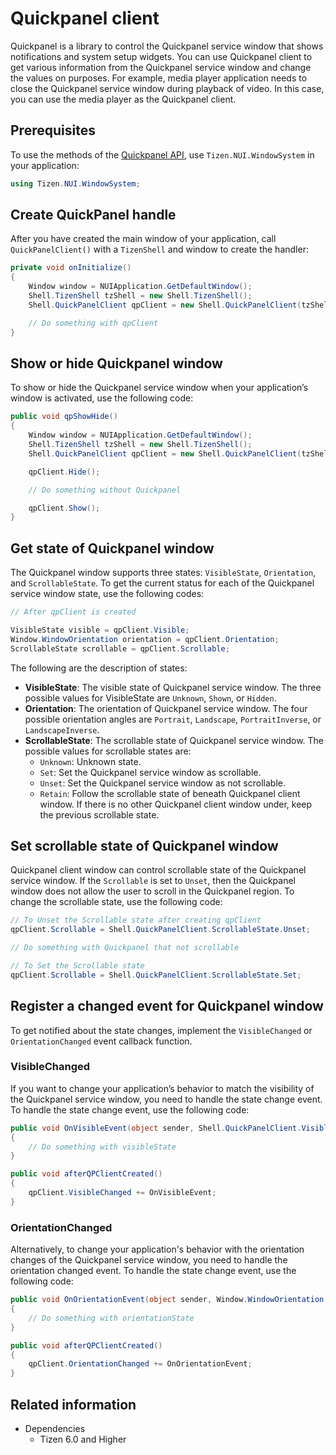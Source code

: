 # Quickpanel client

Quickpanel is a library to control the Quickpanel service window that shows notifications and system setup widgets. You can use Quickpanel client to get various information from the Quickpanel service window and change the values on purposes. For example, media player application needs to close the Quickpanel service window during playback of video. In this case, you can use the media player as the Quickpanel client.

## Prerequisites
To use the methods of the [Quickpanel API](/application/dotnet/api/TizenFX/latest/api/Tizen.NUI.WindowSystem.Shell.QuickPanelClient.html), use `Tizen.NUI.WindowSystem` in your application:
```csharp
using Tizen.NUI.WindowSystem;
```

## Create QuickPanel handle
After you have created the main window of your application, call `QuickPanelClient()` with a `TizenShell` and window to create the handler:
```csharp
private void onInitialize()
{
    Window window = NUIApplication.GetDefaultWindow();
    Shell.TizenShell tzShell = new Shell.TizenShell();
    Shell.QuickPanelClient qpClient = new Shell.QuickPanelClient(tzShell, window, Shell.QuickPanelClient.Types.SystemDefault);

    // Do something with qpClient
}
```

## Show or hide Quickpanel window
To show or hide the Quickpanel service window when your application’s window is activated, use the following code:
```csharp
public void qpShowHide()
{
    Window window = NUIApplication.GetDefaultWindow();
    Shell.TizenShell tzShell = new Shell.TizenShell();
    Shell.QuickPanelClient qpClient = new Shell.QuickPanelClient(tzShell, window, Shell.QuickPanelClient.Types.SystemDefault);

    qpClient.Hide();

    // Do something without Quickpanel

    qpClient.Show();
}
```

## Get state of Quickpanel window
The Quickpanel window supports three states: `VisibleState`, `Orientation`, and `ScrollableState`. To get the current status for each of the Quickpanel service window state, use the following codes:
```csharp
// After qpClient is created

VisibleState visible = qpClient.Visible;
Window.WindowOrientation orientation = qpClient.Orientation;
ScrollableState scrollable = qpClient.Scrollable;
```
The following are the description of states:
- **VisibleState**: The visible state of Quickpanel service window. The three possible values for VisibleState are `Unknown`, `Shown`, or `Hidden`.
- **Orientation**: The orientation of Quickpanel service window. The four possible orientation angles are `Portrait`, `Landscape`, `PortraitInverse`, or `LandscapeInverse`.
- **ScrollableState**: The scrollable state of Quickpanel service window. The possible values for scrollable states are:
    - `Unknown`: Unknown state.
    - `Set`: Set the Quickpanel service window as scrollable.
    - `Unset`: Set the Quickpanel service window as not scrollable.
    - `Retain`: Follow the scrollable state of beneath Quickpanel client window. If there is no other Quickpanel client window under, keep the previous scrollable state.

## Set scrollable state of Quickpanel window
Quickpanel client window can control scrollable state of the Quickpanel service window. If the `Scrollable` is set to `Unset`, then the Quickpanel window does not allow the user to scroll in the Quickpanel region. To change the scrollable state, use the following code:


```csharp
// To Unset the Scrollable state after creating qpClient
qpClient.Scrollable = Shell.QuickPanelClient.ScrollableState.Unset;

// Do something with Quickpanel that not scrollable

// To Set the Scrollable state
qpClient.Scrollable = Shell.QuickPanelClient.ScrollableState.Set;
```

## Register a changed event for Quickpanel window
To get notified about the state changes, implement the `VisibleChanged` or `OrientationChanged` event callback function.
### VisibleChanged
If you want to change your application’s behavior to match the visibility of the Quickpanel service window, you need to handle the state change event. To handle the state change event, use the following code:
```csharp
public void OnVisibleEvent(object sender, Shell.QuickPanelClient.VisibleState visibleState)
{
    // Do something with visibleState
}

public void afterQPClientCreated()
{
    qpClient.VisibleChanged += OnVisibleEvent;
}
```

### OrientationChanged
Alternatively, to change your application's behavior with the orientation changes of the Quickpanel service window, you need to handle the orientation changed event. To handle the state change event, use the following code:
```csharp
public void OnOrientationEvent(object sender, Window.WindowOrientation orientationState)
{
    // Do something with orientationState
}

public void afterQPClientCreated()
{
    qpClient.OrientationChanged += OnOrientationEvent;
}
```

## Related information
- Dependencies
  - Tizen 6.0 and Higher
